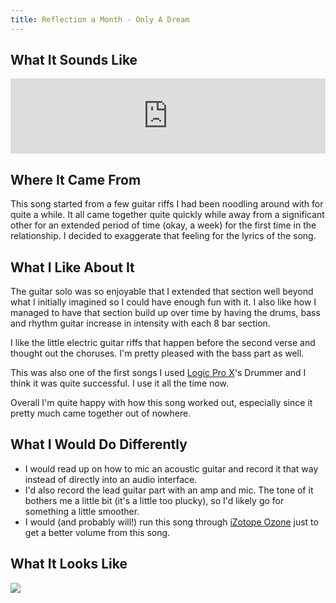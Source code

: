 ```yaml
---
title: Reflection a Month - Only A Dream
---
```


## What It Sounds Like

<iframe style="border: 0; width: 100%; height: 120px;" src="https://bandcamp.com/EmbeddedPlayer/track=4128997128/size=large/bgcol=ffffff/linkcol=2ebd35/tracklist=false/artwork=small/transparent=true/" seamless><a href="http://music.spilth.org/track/only-a-dream">Only A Dream</a></iframe>

## Where It Came From

This song started from a few guitar riffs I had been noodling around with for quite a while. It all came together quite quickly while away from a significant other for an extended period of time (okay, a week) for the first time in the relationship. I decided to exaggerate that feeling for the lyrics of the song.

## What I Like About It

The guitar solo was so enjoyable that I extended that section well beyond what I initially imagined so I could have enough fun with it. I also like how I managed to have that section build up over time by having the drums, bass and rhythm guitar increase in intensity with each 8 bar section.

I like the little electric guitar riffs that happen before the second verse and thought out the choruses. I'm pretty pleased with the bass part as well.

This was also one of the first songs I used [Logic Pro X](http://www.apple.com/logic-pro/)'s Drummer and I think it was quite successful. I use it all the time now.

Overall I'm quite happy with how this song worked out, especially since it pretty much came together out of nowhere. 

## What I Would Do Differently

- I would read up on how to mic an acoustic guitar and record it that way instead of directly into an audio interface.
- I'd also record the lead guitar part with an amp and mic. The tone of it bothers me a little bit (it's a little too plucky), so I'd likely go for something a little smoother.
- I would (and probably will!) run this song through [iZotope Ozone](https://www.izotope.com/en/products/mixing-mastering/ozone/) just to get a better volume from this song. 

## What It Looks Like

<a href="/images/songs/logic-only-a-dream.png"><img src="/images/songs/logic-only-a-dream.png" class="img-thumbnail" /></a>
